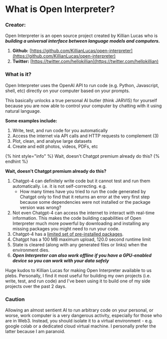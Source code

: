 # What is Open Interpreter?

### **Creator:**&#x20;

Open Interpreter is an open source project created by Killian Lucas who is _**building a universal interface between language models and computers.**_&#x20;

1. **Github:** [https://github.com/KillianLucas/open-interpreter](https://github.com/KillianLucas/open-interpreter)
2. **Twitter:** [https://twitter.com/hellokillian](https://twitter.com/hellokillian)

### What is it?

Open Interpreter uses the OpenAI API to run code (e.g. Python, Javascript, shell, etc) directly on your computer based on your prompts.

This basically unlocks a true personal AI butler (think JARVIS) for yourself because you are now able to control your computer by chatting with it using natural language.

**Some examples include:**

1. Write, test, and run code for you automatically
2. Access the internet via API calls and HTTP requests to complement (3)
3. Plot, clean, and analyse large datasets
4. Create and edit photos, videos, PDFs, etc

{% hint style="info" %}
Wait, doesn't Chatgpt premium already do this?&#x20;
{% endhint %}

**Wait, doesn't Chatgpt premium already do this?**&#x20;

1. Chatgpt-4 can definitely write code but it cannot test and run them automatically. i.e. it is not self-correcting. e.g.&#x20;
   * How many times have you tried to run the code generated by Chatgpt only to find that it returns an error at the very first step because some dependencies were not installed or the package version was wrong?
2. Not even Chatgpt-4 can access the internet to interact with real-time information. This makes the code building capabilities of Open Interpreter much more powerful by downloading and installing any missing packages you might need to run your code.
3. Chatgpt-4 has a [limited set of pre-installed packages](https://wfhbrian.com/mastering-chatgpts-code-interpreter-list-of-python-packages/).
4. Chatgpt has a 100 MB maximum upload, 120.0 second runtime limit
5. State is cleared (along with any generated files or links) when the environment dies.
6. _**Open Interpreter can also work offline if you have a GPU-enabled device so you can work with your data safely**_

Huge kudos to Killian Lucas for making Open Interpreter available to us plebs. Personally, I find it most useful for building my own projects (i.e. write, test, and run code) and I've been using it to build one of my side projects over the past 2 days.

### Caution

Allowing an almost sentient AI to run arbitrary code on your personal, or worse, work computer is a very dangerous activity, especially for those who are in Web3. Instead, you should isolate it to a virtual environment - e.g. google colab or a dedicated cloud virtual machine. I personally prefer the latter because I am paranoid.&#x20;
